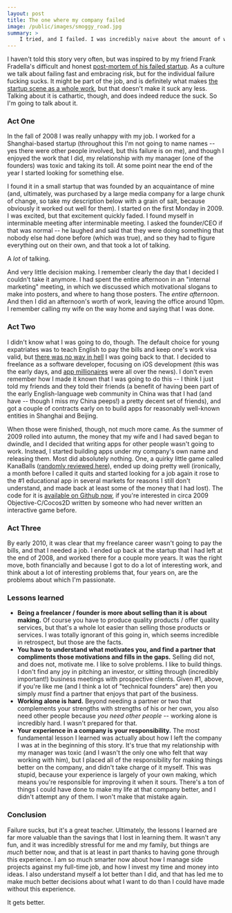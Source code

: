 ```yaml
---
layout: post
title: The one where my company failed
image: /public/images/smoggy_road.jpg
summary: >
    I tried, and I failed. I was incredibly naive about the amount of work that it would take, and I was incredibly naive in my understanding of what drives me and what I'm passionate about. It sucked. But it's better now.
---
```


I haven't told this story very often, but was inspired to by my friend Frank Fradella's difficult and honest [post-mortem of his failed startup](https://medium.com/@frankfradella/10-things-i-learned-running-a-startup-9c15571008ae). As a culture we talk about failing fast and embracing risk, but for the individual failure fucking sucks. It might be part of the job, and is definitely what makes [the startup scene as a whole work](https://medium.com/@biesnecker/startups-are-fragile-but-the-startup-community-is-antifragile-74858b446ef4), but that doesn't make it suck any less. Talking about it is cathartic, though, and does indeed reduce the suck. So I'm going to talk about it.

### Act One

In the fall of 2008 I was really unhappy with my job. I worked for a Shanghai-based startup (throughout this I'm not going to name names -- yes there were other people involved, but this failure is on me), and though I enjoyed the work that I did, my relationship with my manager (one of the founders) was toxic and taking its toll. At some point near the end of the year I started looking for something else.

I found it in a small startup that was founded by an acquaintance of mine (and, ultimately, was purchased by a large media company for a large chunk of change, so take my description below with a grain of salt, because obviously it worked out well for them). I started on the first Monday in 2009. I was excited, but that excitement quickly faded. I found myself in interminable meeting after interminable meeting. I asked the founder/CEO if that was normal -- he laughed and said that they were doing something that nobody else had done before (which was true), and so they had to figure everything out on their own, and that took a lot of talking.

A *lot* of talking.

And very little decision making. I remember clearly the day that I decided I couldn't take it anymore. I had spent the entire afternoon in an "internal marketing" meeting, in which we discussed which motivational slogans to make into posters, and where to hang those posters. The *entire afternoon*. And then I did an afternoon's worth of work, leaving the office around 10pm. I remember calling my wife on the way home and saying that I was done.

### Act Two

I didn't know what I was going to do, though. The default choice for young expatriates was to teach English to pay the bills and keep one's work visa valid, but [there was no way in hell](https://www.youtube.com/watch?v=2Nt8_FCI4JE) I was going back to that. I decided to freelance as a software developer, focusing on iOS development (this was the early days, and [app millionaires](http://www.techradar.com/us/news/phone-and-communications/other-phones/app-store-millionaires-share-their-secrets-524586) were all over the news). I don't even remember how I made it known that I was going to do this -- I think I just told my friends and they told their friends (a benefit of having been part of the early English-language web community in China was that I had (and have -- though I miss my China peeps!) a pretty decent set of friends), and got a couple of contracts early on to build apps for reasonably well-known entities in Shanghai and Beijing.

When those were finished, though, not much more came. As the summer of 2009 rolled into autumn, the money that my wife and I had saved began to dwindle, and I decided that writing apps for other people wasn't going to work. Instead, I started building apps under my company's own name and releasing them. Most did absolutely nothing. One, a quirky little game called KanaBalls ([randomly reviewed here](https://www.youtube.com/watch?v=73uBYSxrezE)), ended up doing pretty well (ironically, a month before I called it quits and started looking for a job again it rose to the #1 educational app in several markets for reasons I still don't understand, and made back at least some of the money that I had lost). The code for it is [available on Github now](https://github.com/biesnecker/Kanaballs), if you're interested in circa 2009 Objective-C/Cocos2D written by someone who had never written an interactive game before.

### Act Three

By early 2010, it was clear that my freelance career wasn't going to pay the bills, and that I needed a job. I ended up back at the startup that I had left at the end of 2008, and worked there for a couple more years. It was the right move, both financially and because I got to do a lot of interesting work, and think about a lot of interesting problems that, four years on, are the problems about which I'm passionate.

### Lessons learned

- **Being a freelancer / founder is more about selling than it is about making.** Of course you have to produce quality products / offer quality services, but that's a whole lot easier than selling those products or services. I was totally ignorant of this going in, which seems incredible in retrospect, but those are the facts.
- **You have to understand what motivates you, and find a partner that compliments those motivations and fills in the gaps.** Selling did not, and does not, motivate me. I like to solve problems. I like to build things. I don't find any joy in pitching an investor, or sitting through (incredibly important!) business meetings with prospective clients. Given #1, above, if you're like me (and I think a lot of "technical founders" are) then you simply *must* find a partner that enjoys that part of the business.
- **Working alone is hard.** Beyond needing a partner or two that complements your strengths with strengths of his or her own, you also need other people because *you need other people* -- working alone is incredibly hard. I wasn't prepared for that.
- **Your experience in a company is your responsibility.** The most fundamental lesson I learned was actually about how I left the company I was at in the beginning of this story. It's true that my relationship with my manager was toxic (and I wasn't the only one who felt that way working with him), but I placed all of the responsibility for making things better on the company, and didn't take charge of it myself. This was stupid, because your experience is largely of your own making, which means you're responsible for improving it when it sours. There's a ton of things I could have done to make my life at that company better, and I didn't attempt any of them. I won't make that mistake again.

### Conclusion

Failure sucks, but it's a great teacher. Ultimately, the lessons I learned are far more valuable than the savings that I lost in learning them. It wasn't any fun, and it was incredibly stressful for me and my family, but things are *much* better now, and that is at least in part thanks to having gone through this experience. I am so much smarter now about how I manage side projects against my full-time job, and how I invest my time and money into ideas. I also understand myself a lot better than I did, and that has led me to make much better decisions about what I want to do than I could have made without this experience.

It gets better.

